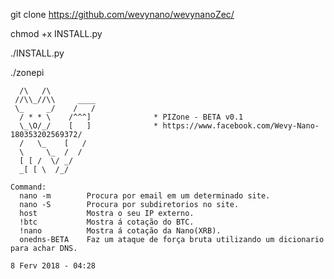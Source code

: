 git clone https://github.com/wevynano/wevynanoZec/

chmod +x INSTALL.py

./INSTALL.py

./zonepi

      /\   /\   
     //\\_//\\     ____
     \_     _/    /   /
      / * * \    /^^^]              * PIZone - BETA v0.1
      \_\O/_/    [   ]              * https://www.facebook.com/Wevy-Nano-180353202569372/
      /   \_    [   /
      \     \_  /  /
      [ [ /  \/ _/
      _[ [ \  /_/
    
    Command:
      nano -m        Procura por email em um determinado site.
      nano -S        Procura por subdiretorios no site.
      host           Mostra o seu IP externo.
      !btc           Mostra á cotação do BTC.
      !nano          Mostra á cotação da Nano(XRB).
      onedns-BETA    Faz um ataque de força bruta utilizando um dicionario para achar DNS.
      
    8 Ferv 2018 - 04:28
    
    
